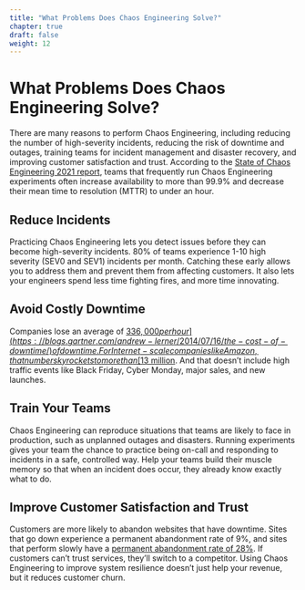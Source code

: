 ```yaml
---
title: "What Problems Does Chaos Engineering Solve?"
chapter: true
draft: false
weight: 12
---
```

# What Problems Does Chaos Engineering Solve?
There are many reasons to perform Chaos Engineering, including reducing the number of high-severity incidents, reducing the risk of downtime and outages, training teams for incident management and disaster recovery, and improving customer satisfaction and trust. According to the [State of Chaos Engineering 2021 report](https://www.gremlin.com/state-of-chaos-engineering/2021/), teams that frequently run Chaos Engineering experiments often increase availability to more than 99.9% and decrease their mean time to resolution (MTTR) to under an hour.

## Reduce Incidents

Practicing Chaos Engineering lets you detect issues before they can become high-severity incidents. 80% of teams experience 1-10 high severity (SEV0 and SEV1) incidents per month. Catching these early allows you to address them and prevent them from affecting customers. It also lets your engineers spend less time fighting fires, and more time innovating.

## Avoid Costly Downtime

Companies lose an average of [$336,000 per hour](https://blogs.gartner.com/andrew-lerner/2014/07/16/the-cost-of-downtime/) of downtime. For Internet-scale companies like Amazon, that number skyrockets to more than [$13 million](https://www.gremlin.com/ecommerce-cost-of-downtime/). And that doesn’t include high traffic events like Black Friday, Cyber Monday, major sales, and new launches.

## Train Your Teams

Chaos Engineering can reproduce situations that teams are likely to face in production, such as unplanned outages and disasters. Running experiments gives your team the chance to practice being on-call and responding to incidents in a safe, controlled way. Help your teams build their muscle memory so that when an incident does occur, they already know exactly what to do.

## Improve Customer Satisfaction and Trust

Customers are more likely to abandon websites that have downtime. Sites that go down experience a permanent abandonment rate of 9%, and sites that perform slowly have a [permanent abandonment rate of 28%](https://www.akamai.com/us/en/multimedia/documents/white-paper/the-complete-guide-to-performance-testing-your-retail-websites-and-apps.pdf). If customers can’t trust services, they’ll switch to a competitor. Using Chaos Engineering to improve system resilience doesn’t just help your revenue, but it reduces customer churn.